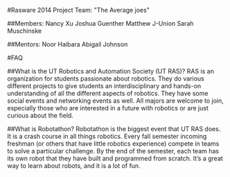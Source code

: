 #Rasware 2014 Project
Team: "The Average joes"

##Members:
Nancy Xu
Joshua Guenther
Matthew J-Union
Sarah Muschinske

##Mentors:
Noor Haibara
Abigail Johnson

#FAQ

##What is the UT Robotics and Automation Society (UT RAS)?
RAS is an organization for students passionate about robotics.
They do various different projects to give students an interdisciplinary and hands-on understanding of all the different aspects of robotics. They have some social events and  networking events as well.
All majors are welcome to join, especially those who are interested in a future with robotics or are just curious about the field.

##What is Robotathon?
Robotathon is the biggest event that UT RAS does.
It is a crash course in all things robotics.
Every fall semester incoming freshman (or others that have little robotics experience) compete in teams to solve a particular challenge.
By the end of the semester, each team has its own robot that they have built and programmed from scratch.
It’s a great way to learn about robots, and it is a lot of fun.

